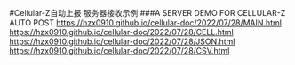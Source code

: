 #Cellular-Z自动上报 服务器接收示例
###A SERVER DEMO FOR CELLULAR-Z AUTO POST
    https://hzx0910.github.io/cellular-doc/2022/07/28/MAIN.html
    https://hzx0910.github.io/cellular-doc/2022/07/28/CELL.html
    https://hzx0910.github.io/cellular-doc/2022/07/28/JSON.html
    https://hzx0910.github.io/cellular-doc/2022/07/28/CSV.html

